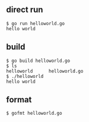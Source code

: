 ## direct run
```
$ go run helloworld.go 
hello world
```

## build
```
$ go build helloworld.go 
$ ls
helloworld      helloworld.go
$ ./helloworld 
hello world
```

## format
```
$ gofmt helloworld.go
```